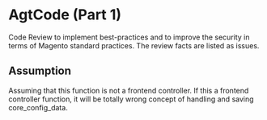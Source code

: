 # AgtCode (Part 1)
Code Review to implement best-practices and to improve the security in terms of Magento standard practices. The review facts are listed as issues.

## Assumption
Assuming that this function is not a frontend controller. If this a frontend controller function, it will be totally wrong concept of handling and saving core_config_data.
